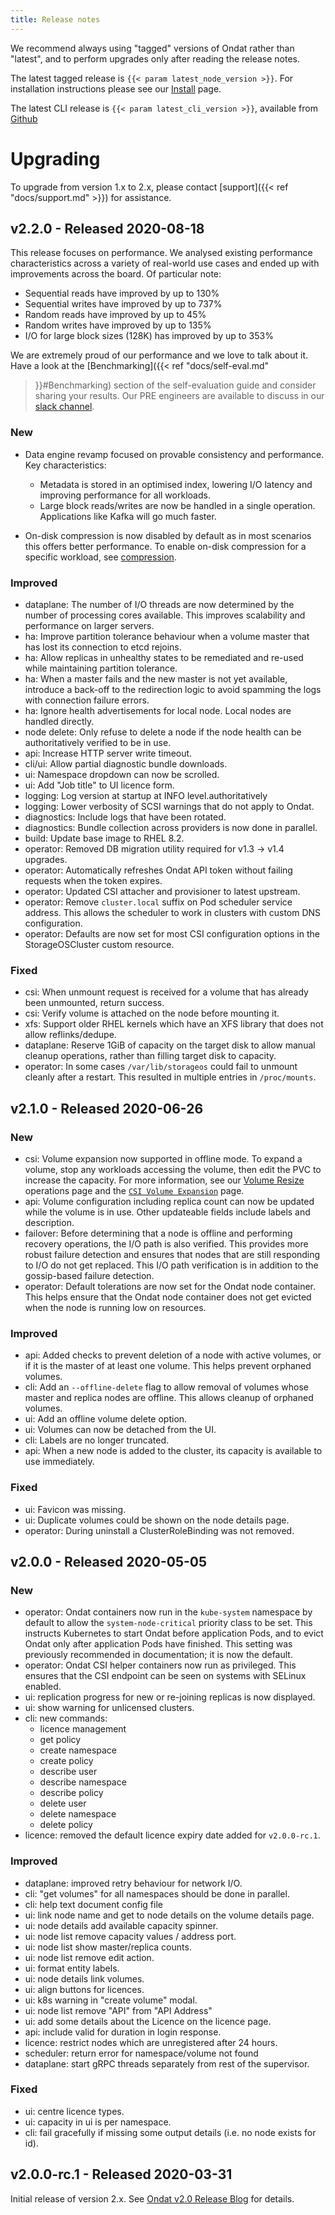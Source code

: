 ```yaml
---
title: Release notes
---
```


We recommend always using "tagged" versions of Ondat rather than "latest",
and to perform upgrades only after reading the release notes.

The latest tagged release is `{{< param latest_node_version >}}`. For
installation instructions please see our
[Install](/docs/reference/cluster-operator/install) page.

The latest CLI release is `{{< param latest_cli_version >}}`, available from
[Github](https://github.com/storageos/go-cli/releases)

# Upgrading

To upgrade from version 1.x to 2.x, please contact [support]({{< ref
"docs/support.md" >}}) for assistance.

## v2.2.0 - Released 2020-08-18

This release focuses on performance. We analysed existing performance
characteristics across a variety of real-world use cases and ended up with
improvements across the board. Of particular note:

- Sequential reads have improved by up to 130%
- Sequential writes have improved by up to 737%
- Random reads have improved by up to 45%
- Random writes have improved by up to 135%
- I/O for large block sizes (128K) has improved by up to 353%

We are extremely proud of our performance and we love to talk about it. Have a
look at the [Benchmarking]({{< ref "docs/self-eval.md"
>}}#Benchmarking) section of the self-evaluation guide and consider sharing
your results. Our PRE engineers are available to discuss in our [slack
channel](https://storageos.slack.com).

### New

- Data engine revamp focused on provable consistency and performance. Key
  characteristics:

  - Metadata is stored in an optimised index, lowering I/O latency and improving
    performance for all workloads.
  - Large block reads/writes are now be handled in a single operation.
    Applications like Kafka will go much faster.

- On-disk compression is now disabled by default as in most scenarios this
  offers better performance. To enable on-disk compression for a specific
  workload, see [compression](/docs/concepts/compression).

### Improved

- dataplane: The number of I/O threads are now determined by the number of
  processing cores available.  This improves scalability and performance on
  larger servers.
- ha: Improve partition tolerance behaviour when a volume master that has lost
  its connection to etcd rejoins.
- ha: Allow replicas in unhealthy states to be remediated and re-used while
  maintaining partition tolerance.
- ha: When a master fails and the new master is not yet available, introduce a
  back-off to the redirection logic to avoid spamming the logs with connection
  failure errors.
- ha: Ignore health advertisements for local node. Local nodes are handled
  directly.
- node delete: Only refuse to delete a node if the node health can be
  authoritatively verified to be in use.
- api: Increase HTTP server write timeout.
- cli/ui: Allow partial diagnostic bundle downloads.
- ui: Namespace dropdown can now be scrolled.
- ui: Add "Job title" to UI licence form.
- logging: Log version at startup at INFO level.authoritatively
- logging: Lower verbosity of SCSI warnings that do not apply to Ondat.
- diagnostics: Include logs that have been rotated.
- diagnostics: Bundle collection across providers is now done in parallel.
- build: Update base image to RHEL 8.2.
- operator: Removed DB migration utility required for v1.3 -> v1.4 upgrades.
- operator: Automatically refreshes Ondat API token without failing
  requests when the token expires.
- operator: Updated CSI attacher and provisioner to latest upstream.
- operator: Remove `cluster.local` suffix on Pod scheduler service address.
  This allows the scheduler to work in clusters with custom DNS configuration.
- operator: Defaults are now set for most CSI configuration options in the
  StorageOSCluster custom resource.

### Fixed

- csi: When unmount request is received for a volume that has already been
  unmounted, return success.
- csi: Verify volume is attached on the node before mounting it.
- xfs: Support older RHEL kernels which have an XFS library that does not
  allow reflinks/dedupe.
- dataplane: Reserve 1GiB of capacity on the target disk to allow manual cleanup
  operations, rather than filling target disk to capacity.
- operator: In some cases `/var/lib/storageos` could fail to unmount cleanly
  after a restart. This resulted in multiple entries in `/proc/mounts`.

## v2.1.0 - Released 2020-06-26

### New

- csi: Volume expansion now supported in offline mode. To expand a volume,
  stop any workloads accessing the volume, then edit the PVC to increase the
  capacity. For more information, see our [Volume
  Resize](/docs/operations/resize) operations page and the [`CSI Volume
  Expansion`](https://kubernetes-csi.github.io/docs/volume-expansion.html)
  page.
- api: Volume configuration including replica count can now be updated while
  the volume is in use. Other updateable fields include labels and
  description.
- failover: Before determining that a node is offline and performing recovery
  operations, the I/O path is also verified. This provides more robust failure
  detection and ensures that nodes that are still responding to I/O do not get
  replaced. This I/O path verification is in addition to the gossip-based
  failure detection.
- operator: Default tolerations are now set for the Ondat node container.
  This helps ensure that the Ondat node container does not get evicted when
  the node is running low on resources.

### Improved

- api: Added checks to prevent deletion of a node with active volumes, or if it
  is the master of at least one volume. This helps prevent orphaned volumes.
- cli: Add an `--offline-delete` flag to allow removal of volumes whose master
  and replica nodes are offline. This allows cleanup of orphaned volumes.
- ui: Add an offline volume delete option.
- ui: Volumes can now be detached from the UI.
- cli: Labels are no longer truncated.
- api: When a new node is added to the cluster, its capacity is available to use
  immediately.

### Fixed

- ui: Favicon was missing.
- ui: Duplicate volumes could be shown on the node details page.
- operator: During uninstall a ClusterRoleBinding was not removed.

## v2.0.0 - Released 2020-05-05

### New

- operator: Ondat containers now run in the `kube-system` namespace by
  default to allow the `system-node-critical` priority class to be set. This
  instructs Kubernetes to start Ondat before application Pods, and to evict
  Ondat only after application Pods have finished. This setting was
  previously recommended in documentation; it is now the default.
- operator: Ondat CSI helper containers now run as privileged. This ensures
  that the CSI endpoint can be seen on systems with SELinux enabled.
- ui: replication progress for new or re-joining replicas is now displayed.
- ui: show warning for unlicensed clusters.
- cli: new commands:
  - licence management
  - get policy
  - create namespace
  - create policy
  - describe user
  - describe namespace
  - describe policy
  - delete user
  - delete namespace
  - delete policy
- licence: removed the default licence expiry date added for `v2.0.0-rc.1`.

### Improved

- dataplane: improved retry behaviour for network I/O.
- cli: "get volumes" for all namespaces should be done in parallel.
- cli: help text document config file
- ui: link node name and get to node details on the volume details page.
- ui: node details add available capacity spinner.
- ui: node list remove capacity values / address port.
- ui: node list show master/replica counts.
- ui: node list remove edit action.
- ui: format entity labels.
- ui: node details link volumes.
- ui: align buttons for licences.
- ui: k8s warning in "create volume" modal.
- ui: node list remove "API" from "API Address"
- ui: add some details about the Licence on the licence page.
- api: include valid for duration in login response.
- licence: restrict nodes which are unregistered after 24 hours.
- scheduler: return error for namespace/volume not found
- dataplane: start gRPC threads separately from rest of the supervisor.

### Fixed

- ui: centre licence types.
- ui: capacity in ui is per namespace.
- cli: fail gracefully if missing some output details (i.e. no node exists for id).

## v2.0.0-rc.1 - Released 2020-03-31

Initial release of version 2.x. See [Ondat v2.0 Release
Blog](https://storageos.com/storageos-2-0-release-blog) for details.

